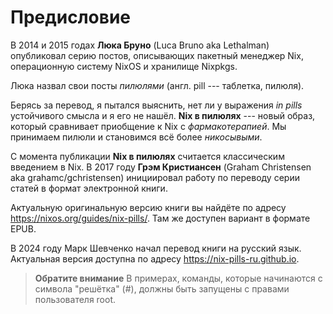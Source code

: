 # Предисловие

В 2014 и 2015 годах **Люка Бруно** (Luca Bruno aka Lethalman) опубликовал серию постов, описывающих пакетный менеджер Nix, операционную систему NixOS и хранилище Nixpkgs.

Люка назвал свои посты *пилюлями* (англ. pill --- таблетка, пилюля).

Берясь за перевод, я пытался выяснить, нет ли у выражения *in pills* устойчивого смысла и я его не нашёл.
**Nix в пилюлях** --- новый образ, который сравнивает приобщение к Nix с *фармакотерапией*.
Мы принимаем пилюли и становимся всё более *никосывыми*.

С момента публикации **Nix в пилюлях** считается классическим введением в Nix. В 2017 году **Грэм Кристиансен** (Graham Christensen aka grahamc/gchristensen) инициировал работу по переводу серии статей в формат электронной книги.

Актуальную оригинальную версию книги вы найдёте по адресу https://nixos.org/guides/nix-pills/.
Там же доступен вариант в формате EPUB.

В 2024 году Марк Шевченко начал перевод книги на русский язык.
Актуальная версия доступна по адресу https://nix-pills-ru.github.io.

> **Обратите внимание**
> В примерах, команды, которые начинаются с символа "решётка" (#), должны быть запущены с правами пользователя root.